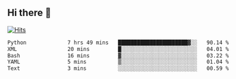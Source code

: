 ## Hi there 👋

<!--
**alihaqberdi/alihaqberdi** is a ✨ _special_ ✨ repository because its `README.md` (this file) appears on your GitHub profile.

Here are some ideas to get you started:

- 🔭 I’m currently working on ...
- 🌱 I’m currently learning ...
- 👯 I’m looking to collaborate on ...
- 🤔 I’m looking for help with ...
- 💬 Ask me about ...
- 📫 How to reach me: ...
- 😄 Pronouns: ...
- ⚡ Fun fact: ...
-->

[![Hits](https://hits.sh/github.com/alihaqberdi.svg)](https://hits.sh/github.com/alihaqberdi/)

<!--START_SECTION:waka-->

```txt
Python             7 hrs 49 mins   ██████████████████████▓░░   90.14 %
XML                20 mins         █░░░░░░░░░░░░░░░░░░░░░░░░   04.01 %
Bash               16 mins         ▓░░░░░░░░░░░░░░░░░░░░░░░░   03.22 %
YAML               5 mins          ▒░░░░░░░░░░░░░░░░░░░░░░░░   01.04 %
Text               3 mins          ░░░░░░░░░░░░░░░░░░░░░░░░░   00.59 %
```

<!--END_SECTION:waka-->

